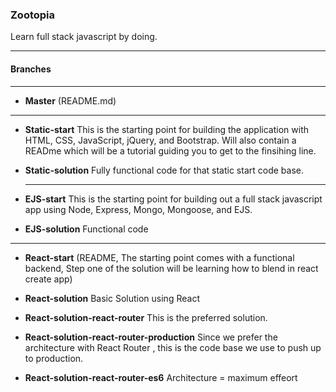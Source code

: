 ### Zootopia

Learn full stack javascript by doing.

----
#### Branches

----

* __Master__ (README.md)

----

* __Static-start__ This is the starting point for building the application with HTML, CSS, JavaScript, jQuery, and Bootstrap. Will also contain a READme which will be a tutorial guiding you to get to the finsihing line.

* __Static-solution__ Fully functional code for that static start code base.

  ----

* __EJS-start__ This is the starting point for building out a full stack javascript app using Node, Express, Mongo, Mongoose, and EJS.


* __EJS-solution__ Functional code

----

* __React-start__ (README, The starting point comes with a functional backend, Step one of the solution will be learning how to blend in react create app)

* __React-solution__ Basic Solution using React

* __React-solution-react-router__ This is the preferred solution.

* __React-solution-react-router-production__ Since we prefer the architecture with React Router , this is the code base we use to push up to production.

* __React-solution-react-router-es6__ Architecture = maximum effeort
